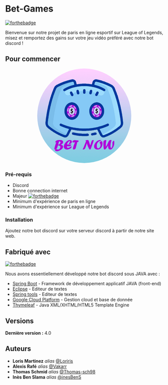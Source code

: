 # Bet-Games

[![forthebadge](https://forthebadge.com/images/badges/uses-html.svg)](https://forthebadge.com)

Bienvenue sur notre projet de paris en ligne esportif sur League of Legends, misez et remportez des gains sur votre jeu vidéo préféré avec notre bot discord !

## Pour commencer

<div align="center">
    <img src="src/main/resources/static/images/logo_bot_discord.jpg" style="width: 300px; border-radius: 50%;"</img> 
</div>

### Pré-requis

- Discord
- Bonne connection internet
- Majeur [![forthebadge](https://forthebadge.com/images/badges/ages-18.svg)](https://forthebadge.com)
- Minimum d'expérience de paris en ligne
- Minimum d'expérience sur League of Legends

### Installation

Ajoutez notre bot discord sur votre serveur discord à partir de notre site web.  

## Fabriqué avec

[![forthebadge](https://forthebadge.com/images/badges/made-with-java.svg)](https://forthebadge.com)

Nous avons essentiellement développé notre bot discord sous JAVA avec :

* [Spring Boot](https://spring.io/projects/spring-boot) -  Framework de développement applicatif JAVA (front-end)
* [Eclipse](https://www.eclipse.org/) - Editeur de textes
* [Spring tools](https://spring.io/tools) - Editeur de textes
* [Google Cloud Platform](https://cloud.google.com/) - Gestion cloud et base de donnée
* [Thymeleaf](https://www.thymeleaf.org/) - Java XML/XHTML/HTML5 Template Engine

## Versions

**Dernière version :** 4.0

## Auteurs

* **Loris Martinez** _alias_ [@Loriris](https://github.com/Loriris)
* **Alexis Rafé** _alias_ [@Vakarr](https://github.com/Vakarr)
* **Thomas Schmid** _alias_ [@Thomas-sch98](https://github.com/Thomas-sch98)
* **Inès Ben Slama** _alias_ [@inesBenS](https://github.com/inesBenS)
